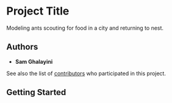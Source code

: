 # Project Title

Modeling ants scouting for food in a city and returning to nest.

## Authors

* **Sam Ghalayini**

See also the list of [contributors](https://github.com/your/project/contributors) who participated in this project.

## Getting Started

